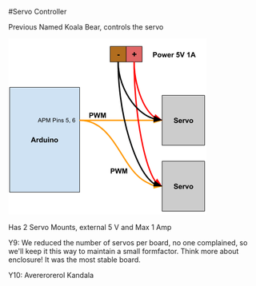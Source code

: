 #Servo Controller

Previous Named Koala Bear, controls the servo

![Block Diagram](../../img/Servo-block_diag.png)

Has 2 Servo Mounts, external 5 V and Max 1 Amp

Y9: We reduced the number of servos per board, no one complained, so we'll keep it this way to maintain a small formfactor. Think more about enclosure! It was the most stable board.

Y10: Avererorerol Kandala

